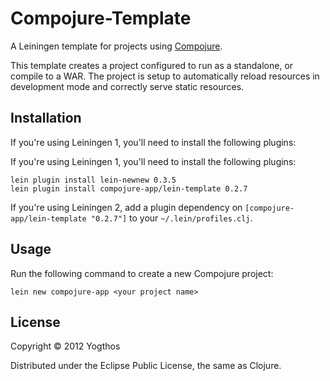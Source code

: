 # Compojure-Template

A Leiningen template for projects using [Compojure][1]. 

This template creates a project configured to run as a standalone, 
or compile to a WAR. The project is setup to automatically reload 
resources in development mode and correctly serve static resources.


[1]: http://compojure.org

## Installation

If you're using Leiningen 1, you'll need to install the following plugins:

If you're using Leiningen 1, you'll need to install the following plugins:

    lein plugin install lein-newnew 0.3.5
    lein plugin install compojure-app/lein-template 0.2.7

If you're using Leiningen 2, add a plugin dependency on `[compojure-app/lein-template "0.2.7"]` to your `~/.lein/profiles.clj`.

## Usage

Run the following command to create a new Compojure project:

    lein new compojure-app <your project name>

## License

Copyright © 2012 Yogthos

Distributed under the Eclipse Public License, the same as Clojure.
